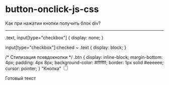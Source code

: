 # button-onclick-js-css
Как при нажатии кнопки получить блок div?
<!--
function viewDiv(){
  document.getElementById("div1").style.display = "block";
};
#div1{
  display: none;
}
<input type="button" value="Click" onmousedown="viewDiv()">
<div id="div1">Блок</div>
-->
---------------------
<!--
$('.btn').click(function(){
  $(".block_with_text").fadeToggle(100);
});  
<script src="https://ajax.googleapis.com/ajax/libs/jquery/2.0.0/jquery.min.js"></script>
<button class="btn">Кликни по мне</button>
<div class="block_with_text">Lorem ipsum dolor sit amet</div>
-->

.text,
input[type="checkbox"] {
  display: none;
}

input[type="checkbox"]:checked ~ .text {
  display: block;
}

/* Стилизация псевдокнопки */
.btn {
  display: inline-block;
  margin-bottom: 4px;
  padding: 4px 8px;
  background-color: #ffffff;
  border: 1px solid #eeeeee;
  cursor: pointer;
}
<label for="pseudoBtn" class="btn">"Кнопка"</label>
<input type="checkbox" id="pseudoBtn">
<div class="text">Готовый текст</div>

